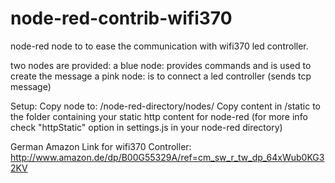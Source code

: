 # node-red-contrib-wifi370
node-red node to to ease the communication with wifi370 led controller.

two nodes are provided:
a blue node: provides commands and is used to create the message
a pink node: is to connect a led controller (sends tcp message)

Setup:
Copy node to: /node-red-directory/nodes/
Copy content in /static to the folder containing your static http content for node-red
(for more info check "httpStatic" option in settings.js in your node-red directory)

German Amazon Link for wifi370 Controller:
http://www.amazon.de/dp/B00G55329A/ref=cm_sw_r_tw_dp_64xWub0KG32KV
